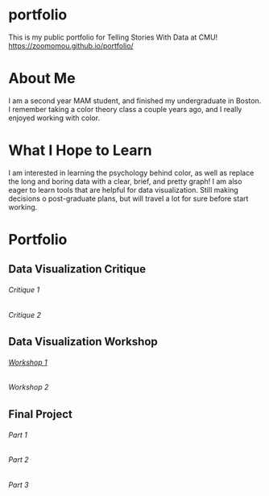 # portfolio

This is my public portfolio for Telling Stories With Data at CMU!
https://zoomomou.github.io/portfolio/


# About Me

I am a second year MAM student, and finished my undergraduate in Boston. 
I remember taking a color theory class a couple years ago, and I really enjoyed working with color.


# What I Hope to Learn

I am interested in learning the psychology behind color, as well as replace the long and boring data with a clear, brief, and pretty graph! 
I am also eager to learn tools that are helpful for data visualization.
Still making decisions o post-graduate plans, but will travel a lot for sure before start working.


# Portfolio

## Data Visualization Critique

###### Critique 1

###### Critique 2


## Data Visualization Workshop

###### [Workshop 1](/workshop1.md)

###### Workshop 2


## Final Project

###### Part 1

###### Part 2

###### Part 3
